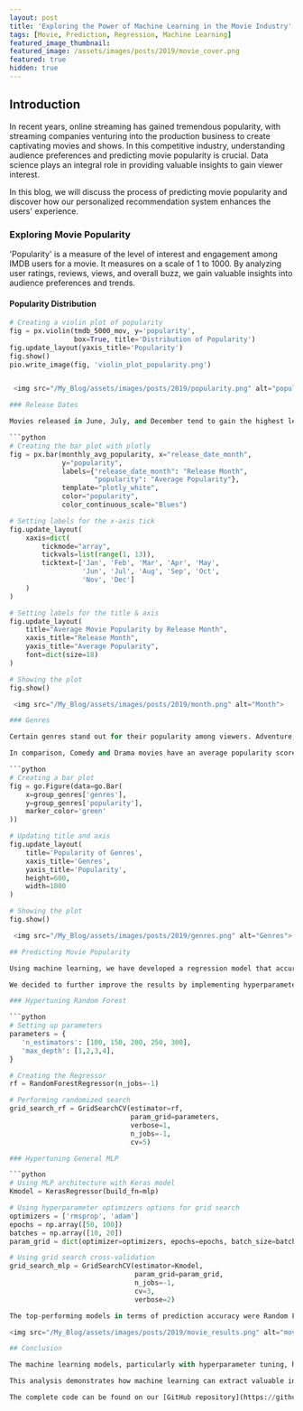 ```yaml
---
layout: post
title: 'Exploring the Power of Machine Learning in the Movie Industry'
tags: [Movie, Prediction, Regression, Machine Learning]
featured_image_thumbnail:
featured_image: /assets/images/posts/2019/movie_cover.png
featured: true
hidden: true
---
```



## Introduction

In recent years, online streaming has gained tremendous popularity, with streaming companies venturing into the production business to create captivating movies and shows. In this competitive industry, understanding audience preferences and predicting movie popularity is crucial. Data science plays an integral role in providing valuable insights to gain viewer interest.

In this blog, we will discuss the process of predicting movie popularity and discover how our personalized recommendation system enhances the users' experience.

### Exploring Movie Popularity

'Popularity' is a measure of the level of interest and engagement among IMDB users for a movie. It measures on a scale of 1 to 1000. By analyzing user ratings, reviews, views, and overall buzz, we gain valuable insights into audience preferences and trends.

#### Popularity Distribution

```python
# Creating a violin plot of popularity
fig = px.violin(tmdb_5000_mov, y='popularity', 
                box=True, title='Distribution of Popularity')
fig.update_layout(yaxis_title='Popularity')
fig.show()
pio.write_image(fig, 'violin_plot_popularity.png')


 <img src="/My_Blog/assets/images/posts/2019/popularity.png" alt="popularity">

### Release Dates

Movies released in June, July, and December tend to gain the highest levels of interest, with an average popularity score ranging from 28 to 30. On the other hand, movies released in January, February, and September have a lower average popularity score that ranges from 12 to 18.

```python
# Creating the bar plot with plotly
fig = px.bar(monthly_avg_popularity, x="release_date_month",
             y="popularity",
             labels={"release_date_month": "Release Month",
                     "popularity": "Average Popularity"},
             template="plotly_white",
             color="popularity",
             color_continuous_scale="Blues")

# Setting labels for the x-axis tick
fig.update_layout(
    xaxis=dict(
        tickmode="array",
        tickvals=list(range(1, 13)),
        ticktext=['Jan', 'Feb', 'Mar', 'Apr', 'May',
                  'Jun', 'Jul', 'Aug', 'Sep', 'Oct',
                  'Nov', 'Dec']
    )
)

# Setting labels for the title & axis
fig.update_layout(
    title="Average Movie Popularity by Release Month",
    xaxis_title="Release Month",
    yaxis_title="Average Popularity",
    font=dict(size=18)
)

# Showing the plot
fig.show()

 <img src="/My_Blog/assets/images/posts/2019/month.png" alt="Month">

### Genres

Certain genres stand out for their popularity among viewers. Adventure, Animation, Science Fiction, Fantasy, and Action movies captivated audiences more than other genres, with average popularity scores ranging from 32 to 39.

In comparison, Comedy and Drama movies have an average popularity score of 18. Mystery, Thriller, War, and Crime movies fall in between, with an average score of 24, showing a moderate level of popularity.

```python
# Creating a bar plot
fig = go.Figure(data=go.Bar(
    x=group_genres['genres'],
    y=group_genres['popularity'],
    marker_color='green'
))

# Updating title and axis
fig.update_layout(
    title='Popularity of Genres',
    xaxis_title='Genres',
    yaxis_title='Popularity',
    height=600,
    width=1000
)

# Showing the plot
fig.show()

 <img src="/My_Blog/assets/images/posts/2019/genres.png" alt="Genres">

## Predicting Movie Popularity

Using machine learning, we have developed a regression model that accurately predicts movie popularity. We started with a baseline model, OLS, and improved its performance by selecting certain features, resulting in a minimized root mean squared error (RMSE). Subsequently, we implemented three machine learning models, Random Forest, XGBoost, and AdaBoost, and found that Random Forest outperformed the others in terms of predictive accuracy. Lastly, we implemented a general MLP (Multi-Layer Perceptron) model, which showed fairly good results in capturing complex patterns and relationships within the data.

We decided to further improve the results by implementing hyperparameter tuning techniques. Here are snippets of the code used for hyperparameter tuning of the Random Forest and General MLP models.

### Hypertuning Random Forest

```python
# Setting up parameters
parameters = {
   'n_estimators': [100, 150, 200, 250, 300],
   'max_depth': [1,2,3,4],
}

# Creating the Regressor
rf = RandomForestRegressor(n_jobs=-1)

# Performing randomized search 
grid_search_rf = GridSearchCV(estimator=rf,
                              param_grid=parameters,
                              verbose=1,
                              n_jobs=-1,
                              cv=5)

### Hypertuning General MLP

```python
# Using MLP architecture with Keras model
Kmodel = KerasRegressor(build_fn=mlp)

# Using hyperparameter optimizers options for grid search
optimizers = ['rmsprop', 'adam']
epochs = np.array([50, 100])
batches = np.array([10, 20])
param_grid = dict(optimizer=optimizers, epochs=epochs, batch_size=batches)

# Using grid search cross-validation
grid_search_mlp = GridSearchCV(estimator=Kmodel,
                               param_grid=param_grid,
                               n_jobs=-1,
                               cv=3,
                               verbose=2)

The top-performing models in terms of prediction accuracy were Random Forest (Tuned) with an RMSE of 22 and Random Forest with an RMSE of 23. XGBoost followed with an RMSE of 25, while KerasRegressor achieved an RMSE of 26. The OLS-SelectK model demonstrated reasonable prediction accuracy with an RMSE of 28. AdaBoost and MLP models had higher RMSE values of 33 and 34, respectively.

<img src="/My_Blog/assets/images/posts/2019/movie_results.png" alt="movie_results">

## Conclusion

The machine learning models, particularly with hyperparameter tuning, have shown promising results in predicting movie popularity. Further improvements can be made by fine-tuning the MLP model with a larger dataset to enhance its effectiveness.

This analysis demonstrates how machine learning can extract valuable insights from movie data, driving advancements in the industry and opening doors for future possibilities.

The complete code can be found on our [GitHub repository](https://github.com/DataNat/Movie_Popularity_Predictor-Recommendation-System) for a deeper understanding of the methodology and implementation.
